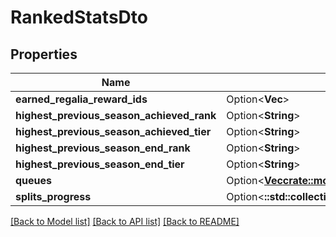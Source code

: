 # RankedStatsDto

## Properties

Name | Type | Description | Notes
------------ | ------------- | ------------- | -------------
**earned_regalia_reward_ids** | Option<**Vec<String>**> |  | [optional]
**highest_previous_season_achieved_rank** | Option<**String**> |  | [optional]
**highest_previous_season_achieved_tier** | Option<**String**> |  | [optional]
**highest_previous_season_end_rank** | Option<**String**> |  | [optional]
**highest_previous_season_end_tier** | Option<**String**> |  | [optional]
**queues** | Option<[**Vec<crate::models::RankedQueueStatsDto>**](RankedQueueStatsDTO.md)> |  | [optional]
**splits_progress** | Option<**::std::collections::HashMap<String, i32>**> |  | [optional]

[[Back to Model list]](../README.md#documentation-for-models) [[Back to API list]](../README.md#documentation-for-api-endpoints) [[Back to README]](../README.md)


